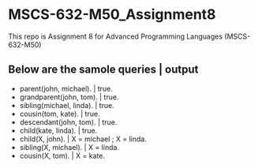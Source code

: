 # MSCS-632-M50_Assignment8
This repo is Assignment 8 for Advanced Programming Languages (MSCS-632-M50)
## Below are the samole queries | output
- parent(john, michael). | true.
- grandparent(john, tom). | true.
- sibling(michael, linda). | true.
- cousin(tom, kate). | true.
- descendant(john, tom). | true.
- child(kate, linda). | true.
- child(X, john). | X = michael ; X = linda.
- sibling(X, michael). | X = linda.
- cousin(X, tom). | X = kate.
